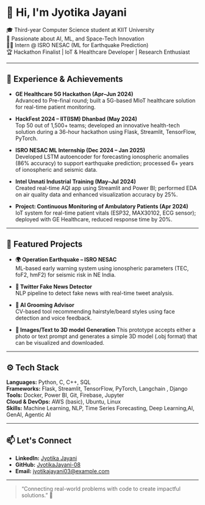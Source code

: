 
# 👋 Hi, I'm Jyotika Jayani

🎓 Third-year Computer Science student at KIIT University  
🚀 Passionate about AI, ML, and Space-Tech Innovation  
👩‍🔬 Intern @ ISRO NESAC (ML for Earthquake Prediction)  
🏆 Hackathon Finalist | IoT & Healthcare Developer | Research Enthusiast  

---

## 💼 Experience & Achievements

- **GE Healthcare 5G Hackathon (Apr–Jun 2024)**  
  Advanced to Pre-final round; built a 5G-based MIoT healthcare solution for real-time patient monitoring.

- **HackFest 2024 – IIT(ISM) Dhanbad (May 2024)**  
  Top 50 out of 1,500+ teams; developed an innovative health-tech solution during a 36-hour hackathon using Flask, Streamlit, TensorFlow, PyTorch.

- **ISRO NESAC ML Internship (Dec 2024 – Jan 2025)**  
  Developed LSTM autoencoder for forecasting ionospheric anomalies (86% accuracy) to support earthquake prediction; processed 6+ years of ionospheric and seismic data.

- **Intel Unnati Industrial Training (May–Jul 2024)**  
  Created real-time AQI app using Streamlit and Power BI; performed EDA on air quality data and enhanced visualization accuracy by 25%.

- **Project: Continuous Monitoring of Ambulatory Patients (Apr 2024)**  
  IoT system for real-time patient vitals (ESP32, MAX30102, ECG sensor); deployed with GE Healthcare, reduced response time by 20%.

---

## 🔬 Featured Projects

- **🌍 Operation Earthquake – ISRO NESAC**  
  ML-based early warning system using ionospheric parameters (TEC, foF2, hmF2) for seismic risk in NE India.

- **📰 Twitter Fake News Detector**  
  NLP pipeline to detect fake news with real-time tweet analysis.

- **🧔 AI Grooming Advisor**  
  CV-based tool recommending hairstyle/beard styles using face detection and voice feedback.

- **🎲 Images/Text to 3D model Generation**
  This prototype accepts either a photo or text prompt and generates a simple 3D model (.obj format) that can be visualized and downloaded.

---

## ⚙️ Tech Stack

**Languages:** Python, C, C++, SQL  
**Frameworks:** Flask, Streamlit, TensorFlow, PyTorch, Langchain , Django 
**Tools:** Docker, Power BI, Git, Firebase, Jupyter  
**Cloud & DevOps:** AWS (basic), Ubuntu, Linux  
**Skills:** Machine Learning, NLP, Time Series Forecasting, Deep Learning,AI, GenAI, Agentic AI

---


## 📫 Let's Connect

- **LinkedIn:** [Jyotika Jayani](https://www.linkedin.com/in/jyotika-jayani-868924277/)  
- **GitHub:** [JyotikaJayani-08](https://github.com/JyotikaJayani-08)  
- **Email:** jyotikajayani03@example.com  

---

> “Connecting real-world problems with code to create impactful solutions.” 🚀
